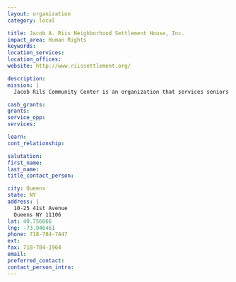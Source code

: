 ```yaml
---
layout: organization
category: local

title: Jacob A. Riis Neighborhood Settlement House, Inc.
impact_area: Human Rights
keywords: 
location_services: 
location_offices: 
website: http://www.riissettlement.org/

description: 
mission: |
  Jacob Rils Community Center is an organization that services seniors and youths and has a variety of activities that they can participate in.

cash_grants: 
grants: 
service_opp: 
services: 

learn: 
cont_relationship: 

salutation: 
first_name: 
last_name: 
title_contact_person: 

city: Queens
state: NY
address: |
  10-25 41st Avenue    
  Queens NY 11106
lat: 40.756066
lng: -73.946461
phone: 718-784-7447
ext: 
fax: 718-784-1964
email: 
preferred_contact: 
contact_person_intro: 
---
```


